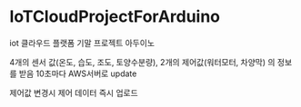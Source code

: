 # IoTCloudProjectForArduino
iot 클라우드 플랫폼 기말 프로젝트 아두이노

4개의 센서 값(온도, 습도, 조도, 토양수분량), 2개의 제어값(워터모터, 차양막) 의 정보를 받음
10초마다 AWS서버로 update

제어값 변경시 제어 데이터 즉시 업로드
